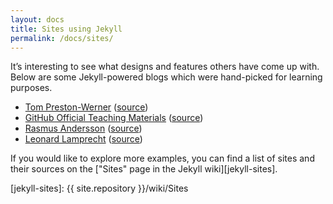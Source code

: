 ```yaml
---
layout: docs
title: Sites using Jekyll
permalink: /docs/sites/
---
```


It’s interesting to see what designs and features others have come up
with. Below are some Jekyll-powered blogs which were hand-picked for
learning purposes.

- [Tom Preston-Werner](http://tom.preston-werner.com/)
    ([source](https://github.com/mojombo/mojombo.github.io))
- [GitHub Official Teaching Materials](http://training.github.com)
    ([source](https://github.com/github/training-kit))
- [Rasmus Andersson](http://rsms.me/)
    ([source](https://github.com/rsms/rsms.github.com))
- [Leonard Lamprecht](http://leo.im)
    ([source](https://github.com/leo/leo.github.io))

If you would like to explore more examples, you can find a list of sites
and their sources on the ["Sites" page in the Jekyll wiki][jekyll-sites].

[jekyll-sites]: {{ site.repository }}/wiki/Sites
